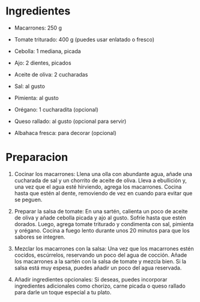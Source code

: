 # Ingredientes

- Macarrones: 250 g

- Tomate triturado: 400 g (puedes usar enlatado o fresco)
- Cebolla: 1 mediana, picada
- Ajo: 2 dientes, picados
- Aceite de oliva: 2 cucharadas
- Sal: al gusto
- Pimienta: al gusto
- Orégano: 1 cucharadita (opcional)
- Queso rallado: al gusto (opcional para servir)
- Albahaca fresca: para decorar (opcional)

# Preparacion
1. Cocinar los macarrones: Llena una olla con abundante agua, añade una cucharada de sal y un chorrito de aceite de oliva. Lleva a ebullición y, una vez que el agua esté hirviendo, agrega los macarrones. Cocina hasta que estén al dente, removiendo de vez en cuando para evitar que se peguen. 


2. Preparar la salsa de tomate: En una sartén, calienta un poco de aceite de oliva y añade cebolla picada y ajo al gusto. Sofríe hasta que estén dorados. Luego, agrega tomate triturado y condimenta con sal, pimienta y orégano. Cocina a fuego lento durante unos 20 minutos para que los sabores se integren.


3. Mezclar los macarrones con la salsa: Una vez que los macarrones estén cocidos, escúrrelos, reservando un poco del agua de cocción. Añade los macarrones a la sartén con la salsa de tomate y mezcla bien. Si la salsa está muy espesa, puedes añadir un poco del agua reservada.


4. Añadir ingredientes opcionales: Si deseas, puedes incorporar ingredientes adicionales como chorizo, carne picada o queso rallado para darle un toque especial a tu plato.